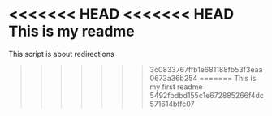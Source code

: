 <<<<<<< HEAD
<<<<<<< HEAD
This is my readme
=======
This script is about redirections
>>>>>>> 3c0833767ffb1e681188fb53f3eaa0673a36b254
=======
This is my first readme
>>>>>>> 5492fbdbd155c1e672885266f4dc571614bffc07
